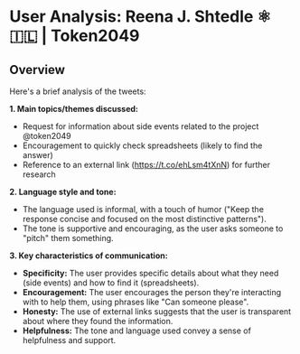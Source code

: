 # User Analysis: Reena J. Shtedle ⚛️ 🇮🇱 | Token2049

## Overview

Here's a brief analysis of the tweets:

**1. Main topics/themes discussed:**

* Request for information about side events related to the project @token2049
* Encouragement to quickly check spreadsheets (likely to find the answer)
* Reference to an external link (https://t.co/ehLsm4tXnN) for further research

**2. Language style and tone:**

* The language used is informal, with a touch of humor ("Keep the response concise and focused on the most distinctive patterns").
* The tone is supportive and encouraging, as the user asks someone to "pitch" them something.

**3. Key characteristics of communication:**

* **Specificity:** The user provides specific details about what they need (side events) and how to find it (spreadsheets).
* **Encouragement:** The user encourages the person they're interacting with to help them, using phrases like "Can someone please".
* **Honesty:** The use of external links suggests that the user is transparent about where they found the information.
* **Helpfulness:** The tone and language used convey a sense of helpfulness and support.